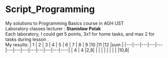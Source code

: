 # Script_Programming
My solutions to Programming Basics course in AGH UST \
Laboratory classes lecturer : **Stanisław Polak** \
Each laboratory, I could get 5 points, 3x1 for home tasks, and max 2 for tasks during lesson . \
My results:
| 1 | 2 | 3 | 4 | 5 | 6 | 7 | 8 | 9 |10 |11 |12 |sum |
|---|---|---|---|---|---|---|---|---|---|---|---|----|
| 4 | 4 |2,8|   |   |   |   |   |   |   |   |   |10,8|
